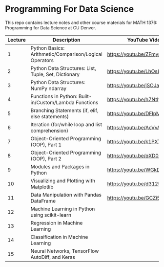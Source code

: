 # Programming For Data Science
This repo contains lecture notes and other course materials for MATH 1376: Programming for Data Science at CU Denver.

| Lecture        | Description                                  | YouTube Video     |
|-------------|----------------------------------------------|-----------------|
|  1     | Python Basics: Arithmetic/Comparison/Logical Operators                   | https://youtu.be/ZFmyr2lClLk |
|  2     | Python Data Structures: List, Tuple, Set, Dictionary    | https://youtu.be/LhOs8GVD9UY |
|  3     | Python Data Structures: NumPy ndarray     | https://youtu.be/jSOJayMhDv8 |
|  4     | Functions in Python: Built-in/Custom/Lambda Functions | https://youtu.be/h7NtIye5tgo  |
|  5     | Branching Statements (if, elif, else statements)   | https://youtu.be/DFlpMFb-FpU   |
|  6     | Iteration (for/while loop and list comprehension) |  https://youtu.be/AcVvAPF8MUA                    |
|  7     | Object-Oriented Programming (OOP), Part 1   | https://youtu.be/k1PXTMhFDJE           |
|  8     | Object-Oriented Programming (OOP), Part 2   | https://youtu.be/qXD0cUO1V-g            | 
|  9     | Modules and Packages in Python         |     https://youtu.be/WGkD3dF98wQ       |
|  10    | Visualizing and Plotting with Matplotlib     |    https://youtu.be/d3125-VMDM4        |
| 11     | Data Manipulation with Pandas DataFrame    |    https://youtu.be/GCZi58FV2UI        |
| 12     | Machine Learning in Python using scikit-learn  |        | 
| 13     | Regression in Machine Learning              |          |
| 14     | Classification in Machine Learning          |          |
| 15     | Neural Networks, TensorFlow AutoDiff, and Keras  |    |
